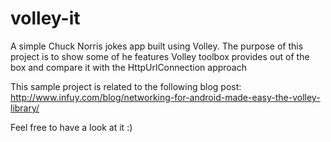 # volley-it
A simple Chuck Norris jokes app built using Volley. The purpose of this project is to show some of he features Volley toolbox provides out of the box and compare it with the HttpUrlConnection approach

This sample project is related to the following blog post: http://www.infuy.com/blog/networking-for-android-made-easy-the-volley-library/

Feel free to have a look at it :)
